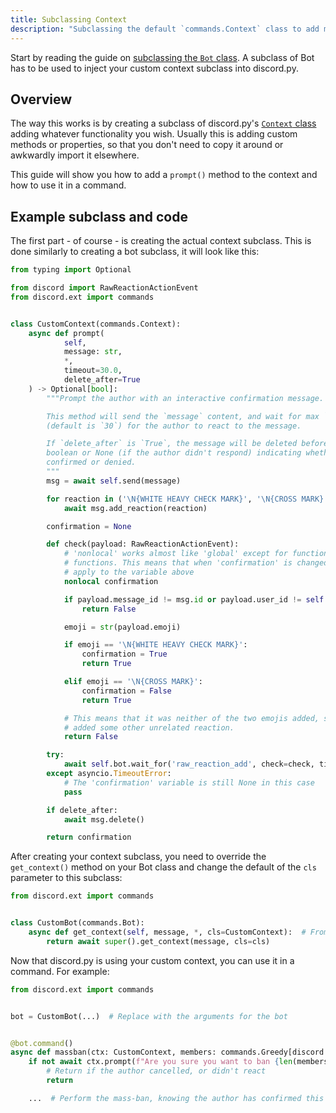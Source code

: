 ```yaml
---
title: Subclassing Context
description: "Subclassing the default `commands.Context` class to add more functionability and customisability."
---
```


Start by reading the guide on [subclassing the `Bot` class](./subclassing_bot.md). A subclass of Bot has to be used to
inject your custom context subclass into discord.py.

## Overview

The way this works is by creating a subclass of discord.py's [`Context` class](https://discordpy.readthedocs.io/en/latest/ext/commands/api.html#discord.ext.commands.Context)
adding whatever functionality you wish. Usually this is adding custom methods or properties, so that you don't need to
copy it around or awkwardly import it elsewhere.

This guide will show you how to add a `prompt()` method to the context and how to use it in a command.

## Example subclass and code

The first part - of course - is creating the actual context subclass. This is done similarly to creating a bot
subclass, it will look like this:

```python
from typing import Optional

from discord import RawReactionActionEvent
from discord.ext import commands


class CustomContext(commands.Context):
    async def prompt(
            self,
            message: str,
            *,
            timeout=30.0,
            delete_after=True
    ) -> Optional[bool]:
        """Prompt the author with an interactive confirmation message.

        This method will send the `message` content, and wait for max `timeout` seconds
        (default is `30`) for the author to react to the message.

        If `delete_after` is `True`, the message will be deleted before returning a
        boolean or None (if the author didn't respond) indicating whether the author
        confirmed or denied.
        """
        msg = await self.send(message)

        for reaction in ('\N{WHITE HEAVY CHECK MARK}', '\N{CROSS MARK}'):
            await msg.add_reaction(reaction)

        confirmation = None

        def check(payload: RawReactionActionEvent):
            # 'nonlocal' works almost like 'global' except for functions inside of
            # functions. This means that when 'confirmation' is changed, that will
            # apply to the variable above
            nonlocal confirmation

            if payload.message_id != msg.id or payload.user_id != self.author.id:
                return False

            emoji = str(payload.emoji)

            if emoji == '\N{WHITE HEAVY CHECK MARK}':
                confirmation = True
                return True

            elif emoji == '\N{CROSS MARK}':
                confirmation = False
                return True

            # This means that it was neither of the two emojis added, so the author
            # added some other unrelated reaction.
            return False

        try:
            await self.bot.wait_for('raw_reaction_add', check=check, timeout=timeout)
        except asyncio.TimeoutError:
            # The 'confirmation' variable is still None in this case
            pass

        if delete_after:
            await msg.delete()

        return confirmation
```

After creating your context subclass, you need to override the `get_context()` method on your
Bot class and change the default of the `cls` parameter to this subclass:

```python
from discord.ext import commands


class CustomBot(commands.Bot):
    async def get_context(self, message, *, cls=CustomContext):  # From the above codeblock
        return await super().get_context(message, cls=cls)
```

Now that discord.py is using your custom context, you can use it in a command. For example:

```python
from discord.ext import commands


bot = CustomBot(...)  # Replace with the arguments for the bot


@bot.command()
async def massban(ctx: CustomContext, members: commands.Greedy[discord.Member]):
    if not await ctx.prompt(f"Are you sure you want to ban {len(members)}?"):
        # Return if the author cancelled, or didn't react
        return

    ...  # Perform the mass-ban, knowing the author has confirmed this action
```
